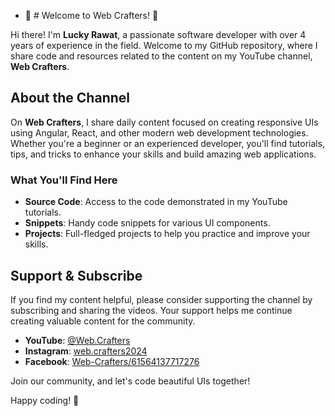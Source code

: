 - 👋 # Welcome to Web Crafters! 🎨

Hi there! I'm **Lucky Rawat**, a passionate software developer with over 4 years of experience in the field. Welcome to my GitHub repository, where I share code and resources related to the content on my YouTube channel, **Web Crafters**.

## About the Channel

On **Web Crafters**, I share daily content focused on creating responsive UIs using Angular, React, and other modern web development technologies. Whether you're a beginner or an experienced developer, you'll find tutorials, tips, and tricks to enhance your skills and build amazing web applications.

### What You'll Find Here

- **Source Code**: Access to the code demonstrated in my YouTube tutorials.
- **Snippets**: Handy code snippets for various UI components.
- **Projects**: Full-fledged projects to help you practice and improve your skills.

## Support & Subscribe

If you find my content helpful, please consider supporting the channel by subscribing and sharing the videos. Your support helps me continue creating valuable content for the community.

- **YouTube**: [@Web.Crafters](https://www.youtube.com/@Web.Crafters)
- **Instagram**: [web.crafters2024](https://www.instagram.com/web.crafters2024)
- **Facebook**: [Web-Crafters/61564137717276](https://www.facebook.com/people/Web-Crafters/61564137717276/)

Join our community, and let's code beautiful UIs together!

Happy coding! 🚀
